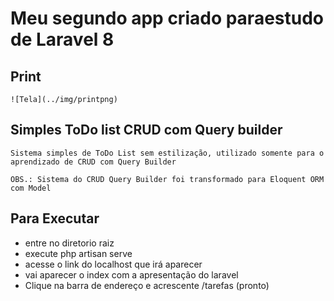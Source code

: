 # Meu segundo app criado paraestudo de Laravel 8

## Print

    ![Tela](../img/printpng)

## Simples ToDo list CRUD com Query builder

    Sistema simples de ToDo List sem estilização, utilizado somente para o aprendizado de CRUD com Query Builder

    OBS.: Sistema do CRUD Query Builder foi transformado para Eloquent ORM com Model

## Para Executar

- entre no diretorio raiz
- execute php artisan serve
- acesse o link do localhost que irá aparecer
- vai aparecer o index com a apresentação do laravel
- Clique na barra de endereço e acrescente /tarefas (pronto)

